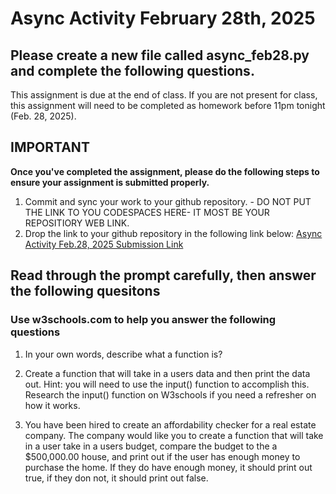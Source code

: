 # Async Activity February 28th, 2025

## Please create a new file called <b>async_feb28.py</b> and complete the following questions.

This assignment is due at the end of class. If you are not present for class, this assignment will need to be completed as homework before 11pm tonight (Feb. 28, 2025).

## IMPORTANT
<b>Once you've completed the assignment, please do the following steps
to ensure your assignment is submitted properly. </b>

1. Commit and sync your work to your github repository. - DO NOT PUT THE LINK TO YOU CODESPACES HERE- IT MOST BE YOUR REPOSITIORY WEB LINK.
2. Drop the link to your github repository in the following link below:
[Async Activity Feb.28, 2025 Submission Link](https://forms.gle/vpsZjVzXCNHjQ6ge7)

## <b>Read through the prompt carefully, then answer the following quesitons</b>

### Use w3schools.com to help you answer the following questions 

1. In your own words, describe what a function is?

2. Create a function that will take in a users data and then print the data out.
Hint: you will need to use the input() function to accomplish this. Research the input() function on W3schools if you need a refresher on how it works. 

3. You have been hired to create an affordability checker for a real estate company.
The company would like you to create a function that will take in a user take in a users budget, compare the budget to the a $500,000.00 house, and print out if the user has enough money to purchase the home. If they do have enough money, it should print out true, if they don not, it should print out false. 

